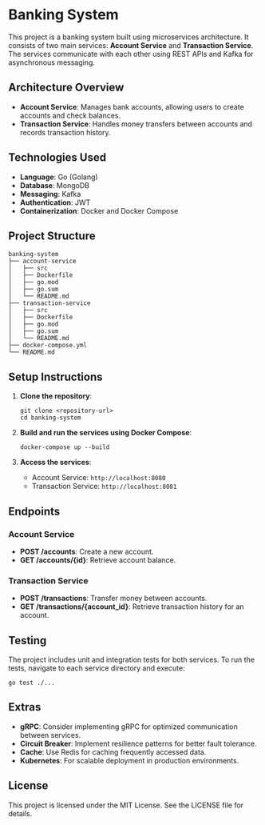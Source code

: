 # Banking System

This project is a banking system built using microservices architecture. It consists of two main services: **Account Service** and **Transaction Service**. The services communicate with each other using REST APIs and Kafka for asynchronous messaging.

## Architecture Overview

- **Account Service**: Manages bank accounts, allowing users to create accounts and check balances.
- **Transaction Service**: Handles money transfers between accounts and records transaction history.

## Technologies Used

- **Language**: Go (Golang)
- **Database**: MongoDB
- **Messaging**: Kafka
- **Authentication**: JWT
- **Containerization**: Docker and Docker Compose

## Project Structure

```
banking-system
├── account-service
│   ├── src
│   ├── Dockerfile
│   ├── go.mod
│   ├── go.sum
│   └── README.md
├── transaction-service
│   ├── src
│   ├── Dockerfile
│   ├── go.mod
│   ├── go.sum
│   └── README.md
├── docker-compose.yml
└── README.md
```

## Setup Instructions

1. **Clone the repository**:
   ```
   git clone <repository-url>
   cd banking-system
   ```

2. **Build and run the services using Docker Compose**:
   ```
   docker-compose up --build
   ```

3. **Access the services**:
   - Account Service: `http://localhost:8080`
   - Transaction Service: `http://localhost:8081`

## Endpoints

### Account Service
- **POST /accounts**: Create a new account.
- **GET /accounts/{id}**: Retrieve account balance.

### Transaction Service
- **POST /transactions**: Transfer money between accounts.
- **GET /transactions/{account_id}**: Retrieve transaction history for an account.

## Testing

The project includes unit and integration tests for both services. To run the tests, navigate to each service directory and execute:
```
go test ./...
```

## Extras

- **gRPC**: Consider implementing gRPC for optimized communication between services.
- **Circuit Breaker**: Implement resilience patterns for better fault tolerance.
- **Cache**: Use Redis for caching frequently accessed data.
- **Kubernetes**: For scalable deployment in production environments.

## License

This project is licensed under the MIT License. See the LICENSE file for details.